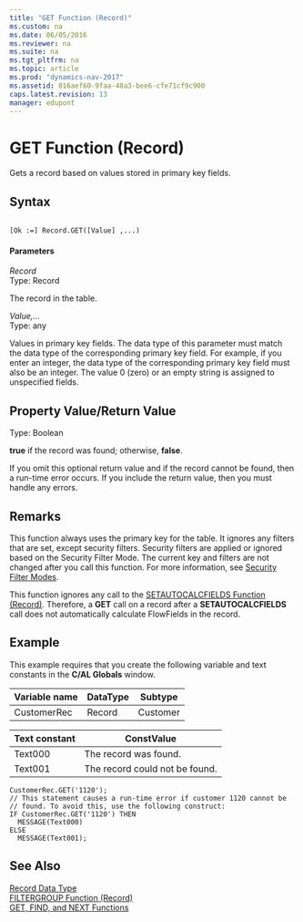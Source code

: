 ```yaml
---
title: "GET Function (Record)"
ms.custom: na
ms.date: 06/05/2016
ms.reviewer: na
ms.suite: na
ms.tgt_pltfrm: na
ms.topic: article
ms.prod: "dynamics-nav-2017"
ms.assetid: 016aef60-9faa-48a3-bee6-cfe71cf9c900
caps.latest.revision: 13
manager: edupont
---
```

# GET Function (Record)
Gets a record based on values stored in primary key fields.  
  
## Syntax  
  
```  
  
[Ok :=] Record.GET([Value] ,...)  
```  
  
#### Parameters  
 *Record*  
 Type: Record  
  
 The record in the table.  
  
 *Value,…*  
 Type: any  
  
 Values in primary key fields. The data type of this parameter must match the data type of the corresponding primary key field. For example, if you enter an integer, the data type of the corresponding primary key field must also be an integer. The value 0 \(zero\) or an empty string is assigned to unspecified fields.  
  
## Property Value/Return Value  
 Type: Boolean  
  
 **true** if the record was found; otherwise, **false**.  
  
 If you omit this optional return value and if the record cannot be found, then a run-time error occurs. If you include the return value, then you must handle any errors.  
  
## Remarks  
 This function always uses the primary key for the table. It ignores any filters that are set, except security filters. Security filters are applied or ignored based on the Security Filter Mode. The current key and filters are not changed after you call this function. For more information, see [Security Filter Modes](Security-Filter-Modes.md).  
  
 This function ignores any call to the [SETAUTOCALCFIELDS Function \(Record\)](SETAUTOCALCFIELDS-Function--Record-.md). Therefore, a **GET** call on a record after a **SETAUTOCALCFIELDS** call does not automatically calculate FlowFields in the record.  
  
## Example  
 This example requires that you create the following variable and text constants in the **C/AL Globals** window.  
  
|Variable name|DataType|Subtype|  
|-------------------|--------------|-------------|  
|CustomerRec|Record|Customer|  
  
|Text constant|ConstValue|  
|-------------------|----------------|  
|Text000|The record was found.|  
|Text001|The record could not be found.|  
  
```  
CustomerRec.GET('1120');  
// This statement causes a run-time error if customer 1120 cannot be   
// found. To avoid this, use the following construct:  
IF CustomerRec.GET('1120') THEN  
  MESSAGE(Text000)  
ELSE  
  MESSAGE(Text001);  
```  
  
## See Also  
 [Record Data Type](Record-Data-Type.md)   
 [FILTERGROUP Function \(Record\)](FILTERGROUP-Function--Record-.md)   
 [GET, FIND, and NEXT Functions](GET--FIND--and-NEXT-Functions.md)
